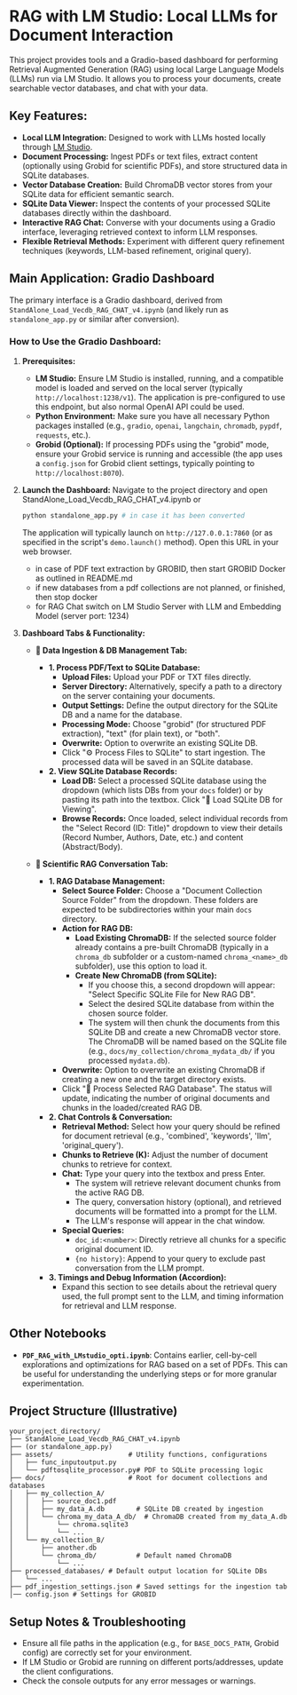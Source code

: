 # RAG with LM Studio: Local LLMs for Document Interaction

This project provides tools and a Gradio-based dashboard for performing Retrieval Augmented Generation (RAG) using local Large Language Models (LLMs) run via LM Studio. It allows you to process your documents, create searchable vector databases, and chat with your data.

## Key Features:

*   **Local LLM Integration:** Designed to work with LLMs hosted locally through [LM Studio](https://lmstudio.ai/).
*   **Document Processing:** Ingest PDFs or text files, extract content (optionally using Grobid for scientific PDFs), and store structured data in SQLite databases.
*   **Vector Database Creation:** Build ChromaDB vector stores from your SQLite data for efficient semantic search.
*   **SQLite Data Viewer:** Inspect the contents of your processed SQLite databases directly within the dashboard.
*   **Interactive RAG Chat:** Converse with your documents using a Gradio interface, leveraging retrieved context to inform LLM responses.
*   **Flexible Retrieval Methods:** Experiment with different query refinement techniques (keywords, LLM-based refinement, original query).

## Main Application: Gradio Dashboard

The primary interface is a Gradio dashboard, derived from `StandAlone_Load_Vecdb_RAG_CHAT_v4.ipynb` (and likely run as `standalone_app.py` or similar after conversion).

### How to Use the Gradio Dashboard:

1.  **Prerequisites:**
    *   **LM Studio:** Ensure LM Studio is installed, running, and a compatible model is loaded and served on the local server (typically `http://localhost:1238/v1`). The application is pre-configured to use this endpoint, but also normal OpenAI API could be used.
    *   **Python Environment:** Make sure you have all necessary Python packages installed (e.g., `gradio`, `openai`, `langchain`, `chromadb`, `pypdf`, `requests`, etc.).
    *   **Grobid (Optional):** If processing PDFs using the "grobid" mode, ensure your Grobid service is running and accessible (the app uses a `config.json` for Grobid client settings, typically pointing to `http://localhost:8070`).

2.  **Launch the Dashboard:**
    Navigate to the project directory and open StandAlone_Load_Vecdb_RAG_CHAT_v4.ipynb
    or 
    ```bash
    python standalone_app.py # in case it has been converted
    ```
    The application will typically launch on `http://127.0.0.1:7860` (or as specified in the script's `demo.launch()` method). Open this URL in your web browser.
    * in case of PDF text extraction by GROBID, then start GROBID Docker as outlined in README.md
    * if new databases from a pdf collections are not planned, or finished, then stop docker
    * for RAG Chat switch on LM Studio Server with LLM and Embedding Model (server port: 1234)

3.  **Dashboard Tabs & Functionality:**

    *   **📄 Data Ingestion & DB Management Tab:**
        *   **1. Process PDF/Text to SQLite Database:**
            *   **Upload Files:** Upload your PDF or TXT files directly.
            *   **Server Directory:** Alternatively, specify a path to a directory on the server containing your documents.
            *   **Output Settings:** Define the output directory for the SQLite DB and a name for the database.
            *   **Processing Mode:** Choose "grobid" (for structured PDF extraction), "text" (for plain text), or "both".
            *   **Overwrite:** Option to overwrite an existing SQLite DB.
            *   Click "⚙️ Process Files to SQLite" to start ingestion. The processed data will be saved in an SQLite database.
        *   **2. View SQLite Database Records:**
            *   **Load DB:** Select a processed SQLite database using the dropdown (which lists DBs from your `docs` folder) or by pasting its path into the textbox. Click "📂 Load SQLite DB for Viewing".
            *   **Browse Records:** Once loaded, select individual records from the "Select Record (ID: Title)" dropdown to view their details (Record Number, Authors, Date, etc.) and content (Abstract/Body).

    *   **🔬 Scientific RAG Conversation Tab:**
        *   **1. RAG Database Management:**
            *   **Select Source Folder:** Choose a "Document Collection Source Folder" from the dropdown. These folders are expected to be subdirectories within your main `docs` directory.
            *   **Action for RAG DB:**
                *   **Load Existing ChromaDB:** If the selected source folder already contains a pre-built ChromaDB (typically in a `chroma_db` subfolder or a custom-named `chroma_<name>_db` subfolder), use this option to load it.
                *   **Create New ChromaDB (from SQLite):**
                    *   If you choose this, a second dropdown will appear: "Select Specific SQLite File for New RAG DB".
                    *   Select the desired SQLite database from within the chosen source folder.
                    *   The system will then chunk the documents from this SQLite DB and create a new ChromaDB vector store. The ChromaDB will be named based on the SQLite file (e.g., `docs/my_collection/chroma_mydata_db/` if you processed `mydata.db`).
            *   **Overwrite:** Option to overwrite an existing ChromaDB if creating a new one and the target directory exists.
            *   Click "🔄 Process Selected RAG Database". The status will update, indicating the number of original documents and chunks in the loaded/created RAG DB.
        *   **2. Chat Controls & Conversation:**
            *   **Retrieval Method:** Select how your query should be refined for document retrieval (e.g., 'combined', 'keywords', 'llm', 'original_query').
            *   **Chunks to Retrieve (K):** Adjust the number of document chunks to retrieve for context.
            *   **Chat:** Type your query into the textbox and press Enter.
                *   The system will retrieve relevant document chunks from the active RAG DB.
                *   The query, conversation history (optional), and retrieved documents will be formatted into a prompt for the LLM.
                *   The LLM's response will appear in the chat window.
            *   **Special Queries:**
                *   `doc_id:<number>`: Directly retrieve all chunks for a specific original document ID.
                *   `{no history}`: Append to your query to exclude past conversation from the LLM prompt.
        *   **3. Timings and Debug Information (Accordion):**
            *   Expand this section to see details about the retrieval query used, the full prompt sent to the LLM, and timing information for retrieval and LLM response.

## Other Notebooks

*   **`PDF_RAG_with_LMstudio_opti.ipynb`**: Contains earlier, cell-by-cell explorations and optimizations for RAG based on a set of PDFs. This can be useful for understanding the underlying steps or for more granular experimentation.

## Project Structure (Illustrative)

```text
your_project_directory/
├── StandAlone_Load_Vecdb_RAG_CHAT_v4.ipynb
├── (or standalone_app.py)
├── assets/                   # Utility functions, configurations
│   ├── func_inputoutput.py
│   └── pdftosqlite_processor.py# PDF to SQLite processing logic
├── docs/                     # Root for document collections and databases
│   ├── my_collection_A/
│   │   ├── source_doc1.pdf
│   │   ├── my_data_A.db        # SQLite DB created by ingestion
│   │   └── chroma_my_data_A_db/  # ChromaDB created from my_data_A.db
│   │       └── chroma.sqlite3
│   │       └── ...
│   └── my_collection_B/
│       ├── another.db
│       └── chroma_db/          # Default named ChromaDB
│           └── ...
├── processed_databases/ # Default output location for SQLite DBs
│   └── ...
├── pdf_ingestion_settings.json # Saved settings for the ingestion tab
│── config.json # Settings for GROBID
```

## Setup Notes & Troubleshooting

*   Ensure all file paths in the application (e.g., for `BASE_DOCS_PATH`, Grobid config) are correctly set for your environment.
*   If LM Studio or Grobid are running on different ports/addresses, update the client configurations.
*   Check the console outputs for any error messages or warnings.


